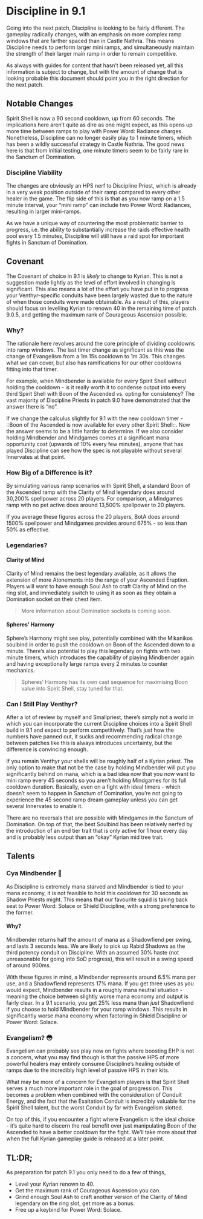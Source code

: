 # Discipline in 9.1
Going into the next patch, Discipline is looking to be fairly different. The gameplay radically changes, with an emphasis on more complex ramp windows that are farther spaced than in Castle Nathria. This means Discipline needs to perform larger mini ramps, and simultaneously maintain the strength of their larger main ramp in order to remain competitive.

As always with guides for content that hasn’t been released yet, all this information is subject to change, but with the amount of change that is looking probable this document should point you in the right direction for the next patch. 

## Notable Changes
Spirit Shell is now a 90 second cooldown, up from 60 seconds. The implications here aren’t quite as dire as one might expect, as this opens up more time between ramps to play with Power Word: Radiance charges. Nonetheless, Discipline can no longer easily play to 1 minute timers, which has been a wildly successful strategy in Castle Nathria. The good news here is that from initial testing, one minute timers seem to be fairly rare in the Sanctum of Domination.

### Discipline Viability 
The changes are obviously an HPS nerf to Discipline Priest, which is already in a very weak position outside of their ramp compared to every other healer in the game. The flip side of this is that as you now ramp on a 1.5 minute interval, your “mini ramp” can include two Power Word: Radiances, resulting in larger mini-ramps. 

As we have a unique way of countering the most problematic barrier to progress, i.e. the ability to substantially increase the raids effective health pool every 1.5 minutes, Discipline will still have a raid spot for important fights in Sanctum of Domination.

## Covenant
The Covenant of choice in 9.1 is _likely_ to change to Kyrian. This is not a suggestion made lightly as the level of effort involved in changing is significant. This also means a lot of the effort you have put in to progress your Venthyr-specific conduits have been largely wasted due to the nature of when those conduits were made obtainable. As a result of this, players should focus on levelling Kyrian to renown 40 in the remaining time of patch 9.0.5, and getting the maximum rank of Courageous Ascension possible.

### Why?
The rationale here revolves around the core principle of dividing cooldowns into ramp windows. The last timer change as significant as this was the change of Evangelism from a 1m 15s cooldown to 1m 30s. This changes what we can cover, but also has ramifications for our other cooldowns fitting into that timer.

For example, when Mindbender is available for every Spirit Shell without holding the cooldown - is it really worth it to condense output into every third Spirit Shell with Boon of the Ascended vs. opting for consistency? The vast majority of Discipline Priests in patch 9.0 have demonstrated that the answer there is “no”.

If we change the calculus slightly for 9.1 with the new cooldown timer - ::Boon of the Ascended is now available for every other Spirit Shell::. Now the answer seems to be a little harder to determine. If we also consider holding Mindbender and Mindgames comes at a significant mana opportunity cost (upwards of 10% every few minutes), anyone that has played Discipline can see how the spec is not playable without several Innervates at that point.

### How Big of a Difference is it?
By simulating various ramp scenarios with Spirit Shell, a standard Boon of the Ascended ramp with the Clarity of Mind legendary does around 30,200% spellpower across 20 players. For comparison, a Mindgames ramp with no pet active does around 13,500% spellpower to 20 players.

If you average these figures across the 20 players, BotA does around 1500% spellpower and Mindgames provides around 675% - so less than 50% as effective.

### Legendaries?
#### Clarity of Mind
Clarity of Mind remains the best legendary available, as it allows the extension of more Atonements into the range of your Ascended Eruption. Players will want to have enough Soul Ash to craft Clarity of Mind on the ring slot, and immediately switch to using it as soon as they obtain a Domination socket on their chest item. 

> More information about Domination sockets is coming soon.  

#### Spheres’ Harmony
Sphere’s Harmony might see play, potentially combined with the Mikanikos soulbind in order to push the cooldown on Boon of the Ascended down to a minute. There’s also potential to play this legendary on fights with two minute timers, which introduces the capability of playing Mindbender again and having exceptionally large ramps every 2 minutes to counter mechanics.

> Spheres’ Harmony has its own cast sequence for maximising Boon value into Spirit Shell, stay tuned for that.  

### Can I Still Play Venthyr?
After a lot of review by myself and Smallpriest, there’s simply not a world in which you can incorporate the current Discipline choices into a Spirit Shell build in 9.1 and expect to perform competitively. That’s just how the numbers have panned out, it sucks and recommending radical change between patches like this is always introduces uncertainty, but the difference is convincing enough.

If you remain Venthyr your shells will be roughly half of a Kyrian priest. The only option to make that not be the case by holding Mindbender will put you significantly behind on mana, which is a bad idea now that you now want to mini ramp every 45 seconds so you aren’t holding Mindgames for its full cooldown duration.  Basically, even on a fight with ideal timers - which doesn’t seem to happen in Sanctum of Domination, you’re not going to experience the 45 second ramp dream gameplay unless you can get several Innervates to enable it.

There are no reversals that are possible with Mindgames in the Sanctum of Domination. On top of that, the best Soulbind has been relatively nerfed by the introduction of an end tier trait that is only active for 1 hour every day and is probably less output than an “okay” Kyrian mid tree trait. 

## Talents
### Cya Mindbender 👋
As Discipline is extremely mana starved and Mindbender is tied to your mana economy, it is not feasible to hold this cooldown for 30 seconds as Shadow Priests might. This means that our favourite squid is taking back seat to Power Word: Solace or Shield Discipline, with a strong preference to the former.

#### Why?
Mindbender returns half the amount of mana as a Shadowfiend per swing, and lasts 3 seconds less. We are likely to pick up Rabid Shadows as the third potency conduit on Discipline. With an assumed 30% haste (not unreasonable for going into SoD progress), this will result in a swing speed of around 900ms.

With these figures in mind, a Mindbender represents around 6.5% mana per use, and a Shadowfiend represents 17% mana. If you get three uses as you would expect, Mindbender results in a roughly mana neutral situation - meaning the choice between slightly worse mana economy and output is fairly clear. In a 9.1 scenario, you get 25% less mana than _just_ Shadowfiend if you choose to hold Mindbender for your ramp windows. This results in significantly worse mana economy when factoring in Shield Discipline or Power Word: Solace.  

### Evangelism? 😳
Evangelism can probably see play now on fights where boosting EHP is not a concern, what you may find though is that the passive HPS of more powerful healers may entirely consume Discipline’s healing outside of ramps due to the incredibly high level of passive HPS in their kits.

What may be more of a concern for Evangelism players is that Spirit Shell serves a much more important role in the goal of progression. This becomes a problem when combined with the consideration of Conduit Energy, and the fact that the Exaltation Conduit is incredibly valuable for the Spirit Shell talent, but the worst Conduit by far with Evangelism slotted.

On top of this, if you encounter a fight where Evangelism is the ideal choice - it’s quite hard to discern the real benefit over just manipulating Boon of the Ascended to have a better cooldown for the fight. We’ll take more about that when the full Kyrian gameplay guide is released at a later point.

## TL:DR;
As preparation for patch 9.1 you only need to do a few of things,
* Level your Kyrian renown to 40.
* Get the maximum rank of Courageous Ascension you can.
* Grind enough Soul Ash to craft another version of the Clarity of Mind legendary on the ring slot, get more as a bonus.
* Free up a keybind for Power Word: Solace.